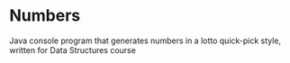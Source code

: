 # Numbers
Java console program that generates numbers in a lotto quick-pick style, written for Data Structures course
